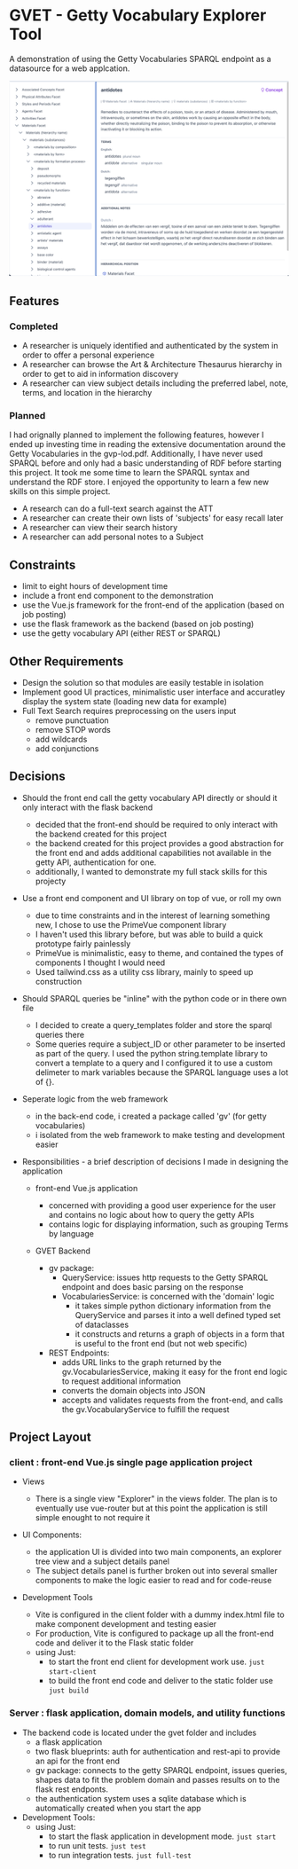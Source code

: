 # GVET - Getty Vocabulary Explorer Tool

A demonstration of using the Getty Vocabularies SPARQL endpoint as a datasource for a web applcation.

![image screenshot](./screenshot.png)

## Features

### Completed
- A researcher is uniquely identified and authenticated by the system in order to offer a personal experience
- A researcher can browse the Art & Architecture Thesaurus hierarchy in order to get to aid in information discovery
- A researcher can view subject details including the preferred label, note, terms, and location in the hierarchy

### Planned

I had orignally planned to implement the following features, however I ended up investing time in reading
the extensive documentation around the Getty Vocabularies in the gvp-lod.pdf. Additionally, I have never
used SPARQL before and only had a basic understanding of RDF before starting this project. It took me some time to learn the SPARQL syntax and understand the RDF store.
I enjoyed the opportunity to learn a few new skills on this simple project.  


- A research can do a full-text search against the ATT 
- A researcher can create their own lists of 'subjects' for easy recall later
- A researcher can view their search history
- A researcher can add personal notes to a Subject

## Constraints

  - limit to eight hours of development time
  - include a front end component to the demonstration
  - use the Vue.js framework for the front-end of the application (based on job posting) 
  - use the flask framework as the backend (based on job posting)
  - use the getty vocabulary API (either REST or SPARQL)

## Other Requirements

- Design the solution so that modules are easily testable in isolation
- Implement good UI practices, minimalistic user interface and accuratley display the system state (loading new data for example) 
- Full Text Search requires preprocessing on the users input
  - remove punctuation
  - remove STOP words
  - add wildcards
  - add conjunctions

## Decisions

- Should the front end call the getty vocabulary API directly or should it only interact with the flask backend
  - decided that the front-end should be required to only interact with the backend created for this project
  - the backend created for this project provides a good abstraction for the front end and adds additional capabilities not available in the getty API, authentication for one.
  - additionally, I wanted to demonstrate my full stack skills for this projecty

- Use a front end component and UI library on top of vue, or roll my own
  - due to time constraints and in the interest of learning something new, I chose to use the PrimeVue component library
  - I haven't used this library before, but was able to build a quick prototype fairly painlessly
  - PrimeVue is minimalistic, easy to theme, and contained the types of components I thought I would need
  - Used tailwind.css as a utility css library, mainly to speed up construction

- Should SPARQL queries be "inline" with the python code or in there own file
  - I decided to create a query_templates folder and store the sparql queries there
  - Some queries require a subject_ID or other parameter to be inserted as part of the query. I used the python string.template library to convert a template to a query and I configured it to use a custom delimeter to mark variables because the SPARQL language uses a lot of {}.

- Seperate logic from the web framework
  - in the back-end code, i created a package called 'gv' (for getty vocabularies)
  - i isolated from the web framework to make testing and development easier

- Responsibilities - a brief description of decisions I made in designing the application
  - front-end Vue.js application 
    - concerned with providing a good user experience for the user and contains no logic about how to query the getty APIs
    - contains logic for displaying information, such as grouping Terms by language
  
  - GVET Backend
    - gv package: 
      - QueryService: issues http requests to the Getty SPARQL endpoint and does basic parsing on the response
      - VocabulariesService: is concerned with the 'domain' logic
        - it takes simple python dictionary information from the QueryService and parses it into a well defined typed set of dataclasses
        - it constructs and returns a graph of objects in a form that is useful to the front end (but not web specific)
    - REST Endpoints:
      - adds URL links to the graph returned by the gv.VocabulariesService, making it easy for the front end logic to request additional information
      - converts the domain objects into JSON 
      - accepts and validates requests from the front-end, and calls the gv.VocabularyService to fulfill the request


## Project Layout


### client : front-end Vue.js single page application project
- Views
  - There is a single view "Explorer" in the views folder. The plan is to eventually use vue-router but at this point the application is still simple enought to not require it

- UI Components:
    - the application UI is divided into two main components, an explorer tree view and a subject details panel
    - The subject details panel is further broken out into several smaller components to make the logic easier to read and for code-reuse

- Development Tools
  - Vite is configured in the client folder with a dummy index.html file to make component development and testing easier
  - For production, Vite is configured to package up all the front-end code and deliver it to the Flask static folder
  - using Just:
    - to start the front end client for development work use. ```just start-client```
    - to build the front end code and deliver to the static folder use ```just build```

### Server : flask application, domain models, and utility functions

  - The backend code is located under the gvet folder and includes
    - a flask application
    - two flask blueprints: auth for authentication and rest-api to provide an api for the front end
    - gv package: connects to the getty SPARQL endpoint, issues queries, shapes data to fit the problem domain and passes results on to the flask rest endponts. 
    - the authentication system uses a sqlite database which is automatically created when you start the app
  - Development Tools:
    - using Just:
      - to start the flask application in development mode. ```just start```
      - to run unit tests. ```just test```
      - to run integration tests. ```just full-test```

